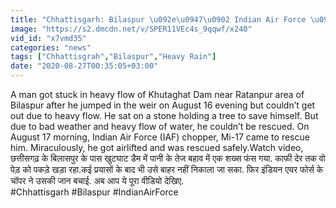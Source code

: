 ```yaml
---
title: "Chhattisgarh: Bilaspur \u092e\u0947\u0902 Indian Air Force \u0928\u0947 Heavy Rain \u092e\u0947\u0902 \u0926\u093f\u0916\u093e\u092f\u093e \u0905\u092a\u0928\u093e \u091c\u091c\u094d\u092c\u093e! \u0935\u0928\u0907\u0902\u0921\u093f\u092f\u093e \u0939\u093f\u0902\u0926\u0940"
image: "https://s2.dmcdn.net/v/SPER11VEc4s_9qqwf/x240"
vid_id: "x7vmd35"
categories: "news"
tags: ["Chhattisgrah","Bilaspur","Heavy Rain"]
date: "2020-08-27T00:35:05+03:00"
---
```

A man got stuck in heavy flow of Khutaghat Dam near Ratanpur area of Bilaspur after he jumped in the weir on August 16 evening but couldn’t get out due to heavy flow. He sat on a stone holding a tree to save himself. But due to bad weather and heavy flow of water, he couldn’t be rescued. On August 17 morning, Indian Air Force (IAF) chopper, Mi-17 came to rescue him. Miraculously, he got airlifted and was rescued safely.Watch video,   <br>छत्तीसगढ़ के बिलासपुर के पास खुटघाट डैम में पानी के तेज बहाव में एक शख्स फंस गया. काफी देर तक वो पेड़ को पकड़े खड़ा रहा.कई प्रयासों के बाद भी उसे बाहर नहीं निकाला जा सका. फिर इंडियन एयर फोर्स के चॉपर ने उसकी जान बचाई. अब आप ये पूरा वीडियो देखिए.   <br>#Chhattisgarh #Bilaspur #IndianAirForce

